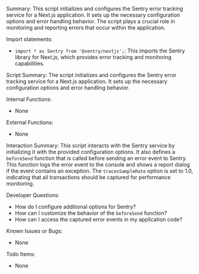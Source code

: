 Summary:
This script initializes and configures the Sentry error tracking service for a Next.js application. It sets up the necessary configuration options and error handling behavior. The script plays a crucial role in monitoring and reporting errors that occur within the application.

Import statements:
- `import * as Sentry from '@sentry/nextjs';`: This imports the Sentry library for Next.js, which provides error tracking and monitoring capabilities.

Script Summary:
The script initializes and configures the Sentry error tracking service for a Next.js application. It sets up the necessary configuration options and error handling behavior.

Internal Functions:
- None

External Functions:
- None

Interaction Summary:
This script interacts with the Sentry service by initializing it with the provided configuration options. It also defines a `beforeSend` function that is called before sending an error event to Sentry. This function logs the error event to the console and shows a report dialog if the event contains an exception. The `tracesSampleRate` option is set to 1.0, indicating that all transactions should be captured for performance monitoring.

Developer Questions:
- How do I configure additional options for Sentry?
- How can I customize the behavior of the `beforeSend` function?
- How can I access the captured error events in my application code?

Known Issues or Bugs:
- None

Todo Items:
- None